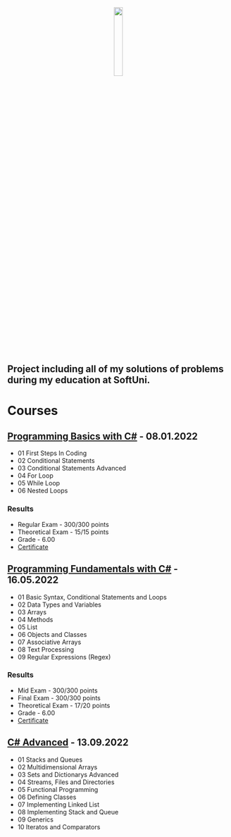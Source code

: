 <div align = "center">
  <a href = "https://softuni.bg/" >
    <img src="https://cdn.discordapp.com/attachments/837093180783722536/1029298088076120155/800px-Logo_Software_University_SoftUni_-_blue.png" width="20%">
  </a>
</div>

## Project including all of my solutions of problems during my education at SoftUni.

# Courses
## [Programming Basics with C#](https://softuni.bg/trainings/3620/programming-basics-with-csharp-january-2022) - 08.01.2022
- 01 First Steps In Coding
- 02 Conditional Statements
- 03 Conditional Statements Advanced
- 04 For Loop
- 05 While Loop
- 06 Nested Loops

### Results

- Regular Exam - 300/300 points
- Theoretical Exam - 15/15 points
- Grade - 6.00
- [Certificate](https://softuni.bg/certificates/certificates/converttoimage/124890?code=88cdd95e)

## [Programming Fundamentals with C#](https://softuni.bg/trainings/3729/programming-fundamentals-with-csharp-may-2022) - 16.05.2022  
- 01 Basic Syntax, Conditional Statements and Loops
- 02 Data Types and Variables
- 03 Arrays
- 04 Methods
- 05 List
- 06 Objects and Classes
- 07 Associative Arrays
- 08 Text Processing
- 09 Regular Expressions (Regex)

### Results

- Mid Exam - 300/300 points
- Final Exam - 300/300 points
- Theoretical Exam - 17/20 points
- Grade - 6.00
- [Certificate](https://softuni.bg/certificates/certificates/converttoimage/139379?code=b1bc1be8)

## [C# Advanced](https://softuni.bg/trainings/3842/csharp-advanced-september-2022) - 13.09.2022
- 01 Stacks and Queues
- 02 Multidimensional Arrays
- 03 Sets and Dictionarys Advanced
- 04 Streams, Files and Directories
- 05 Functional Programming
- 06 Defining Classes
- 07 Implementing Linked List
- 08 Implementing Stack and Queue
- 09 Generics
- 10 Iteratos and Comparators
